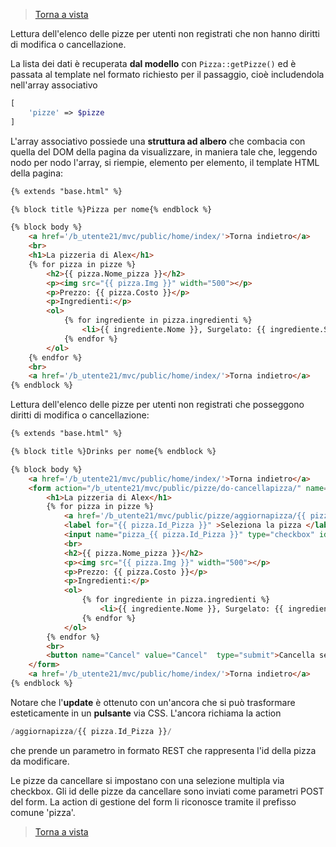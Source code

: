 >[Torna a vista](view.md) 

Lettura dell'elenco delle pizze per utenti non registrati che non hanno diritti di modifica o cancellazione.

La lista dei dati è recuperata **dal modello** con ```Pizza::getPizze()``` ed è passata al template nel formato richiesto per il passaggio, cioè  includendola nell'array associativo 
```PHP 
[
    'pizze' => $pizze
]
```
L'array associativo possiede una **struttura ad albero** che combacia con quella del DOM della pagina da visualizzare, in maniera tale che, leggendo nodo per nodo l'array, si riempie, elemento per elemento, il template HTML della pagina:

```HTML
{% extends "base.html" %}

{% block title %}Pizza per nome{% endblock %}

{% block body %}
    <a href='/b_utente21/mvc/public/home/index/'>Torna indietro</a>
    <br>
    <h1>La pizzeria di Alex</h1>
    {% for pizza in pizze %}
        <h2>{{ pizza.Nome_pizza }}</h2>
        <p><img src="{{ pizza.Img }}" width="500"></p>
        <p>Prezzo: {{ pizza.Costo }}</p>
        <p>Ingredienti:</p>
        <ol>
            {% for ingrediente in pizza.ingredienti %}
                <li>{{ ingrediente.Nome }}, Surgelato: {{ ingrediente.SurgelatoStr }}</li>
            {% endfor %}
        </ol>  
    {% endfor %}
    <br>
    <a href='/b_utente21/mvc/public/home/index/'>Torna indietro</a>
{% endblock %}
```
Lettura dell'elenco delle pizze per utenti non registrati che posseggono diritti di modifica o cancellazione:
```HTML
{% extends "base.html" %}

{% block title %}Drinks per nome{% endblock %}

{% block body %}
    <a href='/b_utente21/mvc/public/home/index/'>Torna indietro</a>
    <form action="/b_utente21/mvc/public/pizze/do-cancellapizza/" name="Pizze_cancel" method="post">
        <h1>La pizzeria di Alex</h1>
        {% for pizza in pizze %}
            <a href='/b_utente21/mvc/public/pizze/aggiornapizza/{{ pizza.Id_Pizza }}/'>Modifica pizza</a><br>
            <label for="{{ pizza.Id_Pizza }}" >Seleziona la pizza </label>
            <input name="pizza_{{ pizza.Id_Pizza }}" type="checkbox" id="pizza_{{ pizza.Id_Pizza }}" value="{{ pizza.Id_Pizza }}">
            <br>
            <h2>{{ pizza.Nome_pizza }}</h2>
            <p><img src="{{ pizza.Img }}" width="500"></p>
            <p>Prezzo: {{ pizza.Costo }}</p>
            <p>Ingredienti:</p>
            <ol>
                {% for ingrediente in pizza.ingredienti %}
                    <li>{{ ingrediente.Nome }}, Surgelato: {{ ingrediente.SurgelatoStr }}</li>
                {% endfor %}
            </ol>  
        {% endfor %}
        <br>
        <button name="Cancel" value="Cancel"  type="submit">Cancella selezionati</button>
    </form>
    <a href='/b_utente21/mvc/public/home/index/'>Torna indietro</a>
{% endblock %}
```
Notare che l'**update** è ottenuto con un'ancora che si può trasformare esteticamente in un **pulsante** via CSS. L'ancora richiama la action 
```PHP 
/aggiornapizza/{{ pizza.Id_Pizza }}/ 
``` 
che prende un parametro in formato REST che rappresenta l'id della pizza da modificare.

Le pizze da cancellare si impostano con una selezione multipla via checkbox. Gli id delle pizze da cancellare sono inviati come parametri POST del form. La action di gestione del form li riconosce tramite il prefisso comune 'pizza'.

>[Torna a vista](view.md) 
